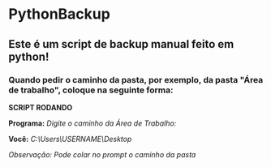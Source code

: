 # PythonBackup

## Este é um script de backup manual feito em python! ##

### Quando pedir o caminho da pasta, por exemplo, da pasta "Área de trabalho", coloque na seguinte forma: ### 

****SCRIPT RODANDO**** </p>
**Programa:** *Digite o caminho da Área de Trabalho:* </p>
**Você:** *C:\Users\USERNAME\Desktop*

*Observação: Pode colar no prompt o caminho da pasta*